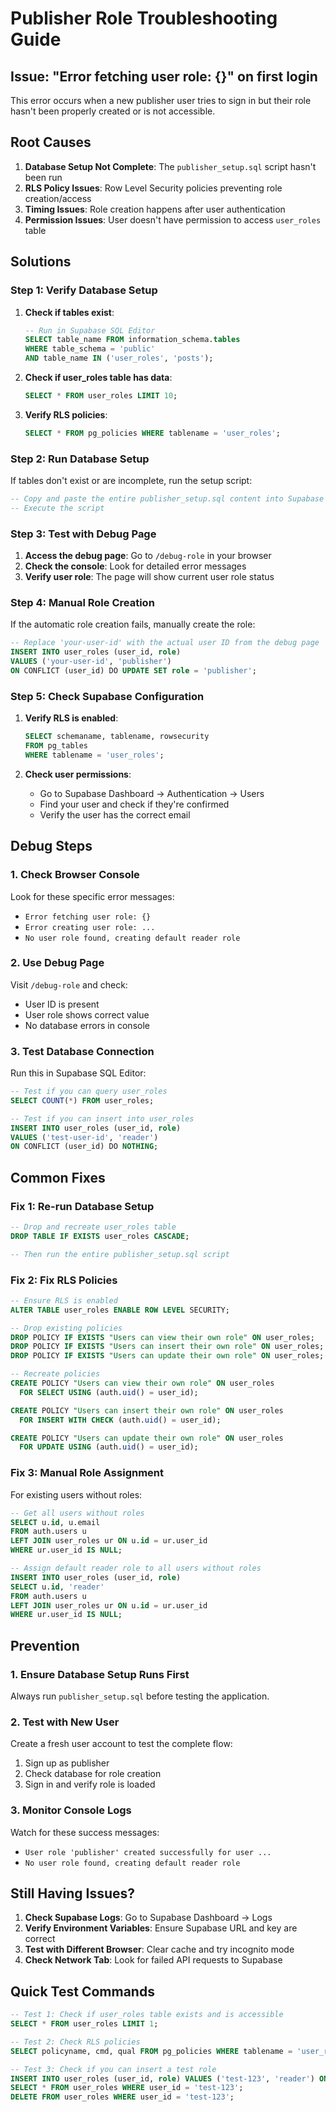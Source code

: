 # Publisher Role Troubleshooting Guide

## Issue: "Error fetching user role: {}" on first login

This error occurs when a new publisher user tries to sign in but their role hasn't been properly created or is not accessible.

## Root Causes

1. **Database Setup Not Complete**: The `publisher_setup.sql` script hasn't been run
2. **RLS Policy Issues**: Row Level Security policies preventing role creation/access
3. **Timing Issues**: Role creation happens after user authentication
4. **Permission Issues**: User doesn't have permission to access `user_roles` table

## Solutions

### Step 1: Verify Database Setup

1. **Check if tables exist**:
   ```sql
   -- Run in Supabase SQL Editor
   SELECT table_name FROM information_schema.tables 
   WHERE table_schema = 'public' 
   AND table_name IN ('user_roles', 'posts');
   ```

2. **Check if user_roles table has data**:
   ```sql
   SELECT * FROM user_roles LIMIT 10;
   ```

3. **Verify RLS policies**:
   ```sql
   SELECT * FROM pg_policies WHERE tablename = 'user_roles';
   ```

### Step 2: Run Database Setup

If tables don't exist or are incomplete, run the setup script:

```sql
-- Copy and paste the entire publisher_setup.sql content into Supabase SQL Editor
-- Execute the script
```

### Step 3: Test with Debug Page

1. **Access the debug page**: Go to `/debug-role` in your browser
2. **Check the console**: Look for detailed error messages
3. **Verify user role**: The page will show current user role status

### Step 4: Manual Role Creation

If the automatic role creation fails, manually create the role:

```sql
-- Replace 'your-user-id' with the actual user ID from the debug page
INSERT INTO user_roles (user_id, role) 
VALUES ('your-user-id', 'publisher')
ON CONFLICT (user_id) DO UPDATE SET role = 'publisher';
```

### Step 5: Check Supabase Configuration

1. **Verify RLS is enabled**:
   ```sql
   SELECT schemaname, tablename, rowsecurity 
   FROM pg_tables 
   WHERE tablename = 'user_roles';
   ```

2. **Check user permissions**:
   - Go to Supabase Dashboard → Authentication → Users
   - Find your user and check if they're confirmed
   - Verify the user has the correct email

## Debug Steps

### 1. Check Browser Console

Look for these specific error messages:
- `Error fetching user role: {}`
- `Error creating user role: ...`
- `No user role found, creating default reader role`

### 2. Use Debug Page

Visit `/debug-role` and check:
- User ID is present
- User role shows correct value
- No database errors in console

### 3. Test Database Connection

Run this in Supabase SQL Editor:
```sql
-- Test if you can query user_roles
SELECT COUNT(*) FROM user_roles;

-- Test if you can insert into user_roles
INSERT INTO user_roles (user_id, role) 
VALUES ('test-user-id', 'reader')
ON CONFLICT (user_id) DO NOTHING;
```

## Common Fixes

### Fix 1: Re-run Database Setup

```sql
-- Drop and recreate user_roles table
DROP TABLE IF EXISTS user_roles CASCADE;

-- Then run the entire publisher_setup.sql script
```

### Fix 2: Fix RLS Policies

```sql
-- Ensure RLS is enabled
ALTER TABLE user_roles ENABLE ROW LEVEL SECURITY;

-- Drop existing policies
DROP POLICY IF EXISTS "Users can view their own role" ON user_roles;
DROP POLICY IF EXISTS "Users can insert their own role" ON user_roles;
DROP POLICY IF EXISTS "Users can update their own role" ON user_roles;

-- Recreate policies
CREATE POLICY "Users can view their own role" ON user_roles
  FOR SELECT USING (auth.uid() = user_id);

CREATE POLICY "Users can insert their own role" ON user_roles
  FOR INSERT WITH CHECK (auth.uid() = user_id);

CREATE POLICY "Users can update their own role" ON user_roles
  FOR UPDATE USING (auth.uid() = user_id);
```

### Fix 3: Manual Role Assignment

For existing users without roles:

```sql
-- Get all users without roles
SELECT u.id, u.email 
FROM auth.users u 
LEFT JOIN user_roles ur ON u.id = ur.user_id 
WHERE ur.user_id IS NULL;

-- Assign default reader role to all users without roles
INSERT INTO user_roles (user_id, role)
SELECT u.id, 'reader'
FROM auth.users u 
LEFT JOIN user_roles ur ON u.id = ur.user_id 
WHERE ur.user_id IS NULL;
```

## Prevention

### 1. Ensure Database Setup Runs First

Always run `publisher_setup.sql` before testing the application.

### 2. Test with New User

Create a fresh user account to test the complete flow:
1. Sign up as publisher
2. Check database for role creation
3. Sign in and verify role is loaded

### 3. Monitor Console Logs

Watch for these success messages:
- `User role 'publisher' created successfully for user ...`
- `No user role found, creating default reader role`

## Still Having Issues?

1. **Check Supabase Logs**: Go to Supabase Dashboard → Logs
2. **Verify Environment Variables**: Ensure Supabase URL and key are correct
3. **Test with Different Browser**: Clear cache and try incognito mode
4. **Check Network Tab**: Look for failed API requests to Supabase

## Quick Test Commands

```sql
-- Test 1: Check if user_roles table exists and is accessible
SELECT * FROM user_roles LIMIT 1;

-- Test 2: Check RLS policies
SELECT policyname, cmd, qual FROM pg_policies WHERE tablename = 'user_roles';

-- Test 3: Check if you can insert a test role
INSERT INTO user_roles (user_id, role) VALUES ('test-123', 'reader') ON CONFLICT DO NOTHING;
SELECT * FROM user_roles WHERE user_id = 'test-123';
DELETE FROM user_roles WHERE user_id = 'test-123';
```
